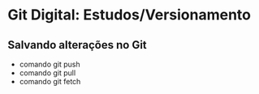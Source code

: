 # Git Digital: Estudos/Versionamento

## Salvando alterações no Git
* comando git push
* comando git pull
* comando git fetch
